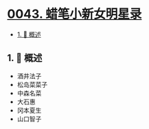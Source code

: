 # [0043. 蜡笔小新女明星录](https://github.com/Tdahuyou/TNotes.notes/tree/main/notes/0043.%20%E8%9C%A1%E7%AC%94%E5%B0%8F%E6%96%B0%E5%A5%B3%E6%98%8E%E6%98%9F%E5%BD%95)

<!-- region:toc -->

- [1. 📝 概述](#1--概述)

<!-- endregion:toc -->

## 1. 📝 概述

- 酒井法子
- 松岛菜菜子
- 中森名菜
- 大石惠
- 冈本夏生
- 山口智子

<BilibiliOutsidePlayer id="BV1a54y167n6" />

